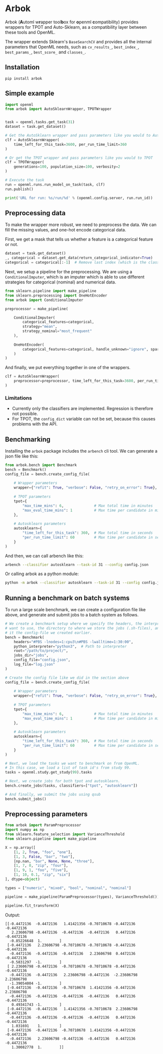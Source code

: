 # Arbok

Arbok (**A**utoml w**r**apper tool**b**ox for **o**penml **c**ompatibility) provides wrappers 
for TPOT and Auto-Sklearn, as a compatibility layer between these tools and OpenML.

The wrapper extends Sklearn's `BaseSearchCV` and provides all the internal parameters that OpenML needs, such as 
`cv_results_`, `best_index_`, `best_params_`, `best_score_` and `classes_`.

## Installation
```
pip install arbok
```

## Simple example
```python
import openml
from arbok import AutoSklearnWrapper, TPOTWrapper


task = openml.tasks.get_task(31)
dataset = task.get_dataset()

# Get the AutoSklearn wrapper and pass parameters like you would to AutoSklearn
clf = AutoSklearnWrapper(
    time_left_for_this_task=3600, per_run_time_limit=360
)

# Or get the TPOT wrapper and pass parameters like you would to TPOT
clf = TPOTWrapper(
    generations=100, population_size=100, verbosity=2
)

# Execute the task
run = openml.runs.run_model_on_task(task, clf)
run.publish()

print('URL for run: %s/run/%d' % (openml.config.server, run.run_id))
```

## Preprocessing data
To make the wrapper more robust, we need to preprocess the data. We can fill the missing values, 
and one-hot encode categorical data. 

First, we get a mask that tells us whether a feature is a categorical feature or not.

```python
dataset = task.get_dataset()
_, categorical = dataset.get_data(return_categorical_indicator=True)
categorical = categorical[:-1]  # Remove last index (which is the class)
```

Next, we setup a pipeline for the preprocessing. We are using a `ConditionalImputer`, 
which is an imputer which is able to use different strategies for categorical (nominal) and numerical data.

```python
from sklearn.pipeline import make_pipeline
from sklearn.preprocessing import OneHotEncoder
from arbok import ConditionalImputer

preprocessor = make_pipeline(

    ConditionalImputer(
        categorical_features=categorical,
        strategy="mean",
        strategy_nominal="most_frequent"
    ),
    
    OneHotEncoder(
        categorical_features=categorical, handle_unknown="ignore", sparse=False
    )
)
```

And finally, we put everything together in one of the wrappers.

```python
clf = AutoSklearnWrapper(
    preprocessor=preprocessor, time_left_for_this_task=3600, per_run_time_limit=360
)
```

### Limitations
- Currently only the classifiers are implemented. Regression is therefore not possible.
- For TPOT, the `config_dict` variable can not be set, because this causes problems with the API.

## Benchmarking
Installing the `arbok` package includes the `arbench` cli tool. 
We can generate a json file like this:

```python
from arbok.bench import Benchmark
bench = Benchmark()
config_file = bench.create_config_file(
       
    # Wrapper parameters
    wrapper={"refit": True, "verbose": False, "retry_on_error": True},
    
    # TPOT parameters
    tpot={
        "max_time_mins": 6,              # Max total time in minutes
        "max_eval_time_mins": 1          # Max time per candidate in minutes
    },
    
    # Autosklearn parameters
    autosklearn={
        "time_left_for_this_task": 360,  # Max total time in seconds
        "per_run_time_limit": 60         # Max time per candidate in seconds
    }
)
```

And then, we can call arbench like this:
```bash
arbench --classifier autosklearn --task-id 31 --config config.json
```
Or calling arbok as a python module:
```bash
python -m arbok --classifier autosklearn --task-id 31 --config config.json
``` 

## Running a benchmark on batch systems
To run a large scale benchmark, we can create a configuration file like above, 
and generate and submit jobs to a batch system as follows.
 
  
```python
# We create a benchmark setup where we specify the headers, the interpreter we
# want to use, the directory to where we store the jobs (.sh-files), and we give
# it the config-file we created earlier.
bench = Benchmark(
    headers="#PBS -lnodes=1:cpu3\n#PBS -lwalltime=1:30:00",
    python_interpreter="python3",  # Path to interpreter
    root="/path/to/project/",
    jobs_dir="jobs",
    config_file="config.json",
    log_file="log.json"
)

# Create the config file like we did in the section above
config_file = bench.create_config_file(
       
    # Wrapper parameters
    wrapper={"refit": True, "verbose": False, "retry_on_error": True},
    
    # TPOT parameters
    tpot={
        "max_time_mins": 6,              # Max total time in minutes
        "max_eval_time_mins": 1          # Max time per candidate in minutes
    },
    
    # Autosklearn parameters
    autosklearn={
        "time_left_for_this_task": 360,  # Max total time in seconds
        "per_run_time_limit": 60         # Max time per candidate in seconds
    }
)

# Next, we load the tasks we want to benchmark on from OpenML.
# In this case, we load a list of task id's from study 99.
tasks = openml.study.get_study(99).tasks

# Next, we create jobs for both tpot and autosklearn.
bench.create_jobs(tasks, classifiers=["tpot", "autosklearn"])

# And finally, we submit the jobs using qsub
bench.submit_jobs()
```

## Preprocessing parameters
```python
from arbok import ParamPreprocessor
import numpy as np
from sklearn.feature_selection import VarianceThreshold
from sklearn.pipeline import make_pipeline

X = np.array([
    [1, 2, True, "foo", "one"],
    [1, 3, False, "bar", "two"],
    [np.nan, "bar", None, None, "three"],
    [1, 7, 0, "zip", "four"],
    [1, 9, 1, "foo", "five"],
    [1, 10, 0.1, "zip", "six"]
], dtype=object)

types = ["numeric", "mixed", "bool", "nominal", "nominal"]

pipeline = make_pipeline(ParamPreprocessor(types), VarianceThreshold())

pipeline.fit_transform(X)
```
Output:
```
[[-0.4472136  -0.4472136   1.41421356 -0.70710678 -0.4472136  -0.4472136
   2.23606798 -0.4472136  -0.4472136  -0.4472136   0.4472136  -0.4472136
  -0.85226648  1.        ]
 [-0.4472136   2.23606798 -0.70710678 -0.70710678 -0.4472136  -0.4472136
  -0.4472136  -0.4472136  -0.4472136   2.23606798  0.4472136  -0.4472136
  -0.5831297  -1.        ]
 [ 2.23606798 -0.4472136  -0.70710678 -0.70710678 -0.4472136  -0.4472136
  -0.4472136  -0.4472136   2.23606798 -0.4472136  -2.23606798  2.23606798
  -1.39054004 -1.        ]
 [-0.4472136  -0.4472136  -0.70710678  1.41421356 -0.4472136   2.23606798
  -0.4472136  -0.4472136  -0.4472136  -0.4472136   0.4472136  -0.4472136
   0.49341743 -1.        ]
 [-0.4472136  -0.4472136   1.41421356 -0.70710678  2.23606798 -0.4472136
  -0.4472136  -0.4472136  -0.4472136  -0.4472136   0.4472136  -0.4472136
   1.031691    1.        ]
 [-0.4472136  -0.4472136  -0.70710678  1.41421356 -0.4472136  -0.4472136
  -0.4472136   2.23606798 -0.4472136  -0.4472136   0.4472136  -0.4472136
   1.30082778  1.        ]]
```